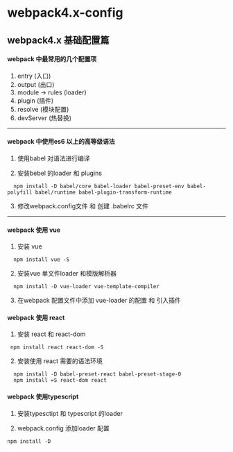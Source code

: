# webpack4.x-config

## webpack4.x 基础配置篇

#### webpack 中最常用的几个配置项

1. entry (入口)
2. output (出口)
3. module -> rules (loader)
4. plugin (插件)
5. resolve (模块配置)
6. devServer (热替换)

---

#### webpack 中使用es6 以上的高等级语法

1. 使用babel 对语法进行编译

2. 安装bebel 的loader 和 plugins

```
  npm install -D babel/core babel-loader babel-preset-env babel-polyfill babel/runtime babel-plugin-transform-runtime 
```
3. 修改webpack.config文件 和 创建 .babelrc 文件

---

#### webpack 使用 vue

1. 安装 vue 

```
  npm install vue -S
```
2. 安装vue 单文件loader 和模版解析器

```
  npm install -D vue-loader vue-template-compiler
```
3. 在webpack 配置文件中添加 vue-loader 的配置 和 引入插件


#### webpack 使用 react

1. 安装 react 和 react-dom

```
 npm install react react-dom -S
```
2. 安装使用 react 需要的语法环境

```
  npm install -D babel-preset-react babel-preset-stage-0 
  npm install =S react-dom react
```

#### webpack 使用typescript

1. 安装typesctipt 和 typescript 的loader

2. webpack.config 添加loader 配置

```
npm install -D 
```